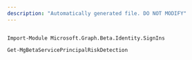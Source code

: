 ```yaml
---
description: "Automatically generated file. DO NOT MODIFY"
---
```


```powershellv2

Import-Module Microsoft.Graph.Beta.Identity.SignIns

Get-MgBetaServicePrincipalRiskDetection

```